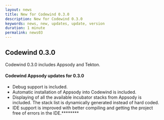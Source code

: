 ```yaml
---
layout: news
title: New for Codewind 0.3.0
description: New for Codewind 0.3.0
keywords: news, new, updates, update, version
duration: 1 minute
permalink: news03
---
```


## Codewind 0.3.0
Codewind 0.3.0 includes Appsody and Tekton.

#### Codewind Appsody updates for 0.3.0
- Debug support is included.
- Automatic installation of Appsody into Codewind is included.
- Displaying of all the available incubator stacks from Appsody is included. The stack list is dynamically generated instead of hard coded.
- IDE support is improved with better compiling and getting the project free of errors in the IDE.********